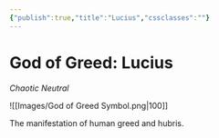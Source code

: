 ```yaml
---
{"publish":true,"title":"Lucius","cssclasses":""}
---
```


# God of Greed: Lucius
*Chaotic Neutral*

![[Images/God of Greed Symbol.png|100]]

The manifestation of human greed and hubris.
